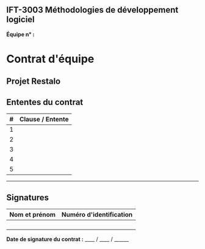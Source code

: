 
## IFT-3003 Méthodologies de développement logiciel

**Équipe n° :**

# Contrat d'équipe

## Projet Restalo

## Ententes du contrat

| # | Clause / Entente |
|---|------------------|
| 1 |                  |
| 2 |                  |
| 3 |                  |
| 4 |                  |
| 5 |                  |

---

## Signatures

| Nom et prénom | Numéro d'identification |
|---------------|-------------------------|
|               |                         |
|               |                         |
|               |                         |
|               |                         |

**Date de signature du contrat :** ____ / ____ / ______

